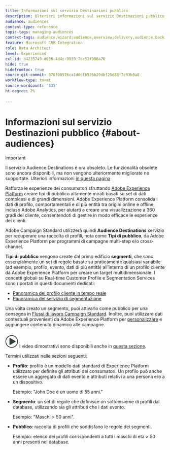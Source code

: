 ```yaml
---
title: Informazioni sul servizio Destinazioni pubblico
description: Ulteriori informazioni sul servizio Destinazioni pubblico.
audience: audiences
content-type: reference
topic-tags: managing-audiences
context-tags: audience,wizard;audience,overview;delivery,audience,back
feature: Microsoft CRM Integration
role: Data Architect
level: Experienced
exl-id: 34235749-d056-4d4c-9939-7dc52f980a76
hide: true
hidefromtoc: true
source-git-commit: 376f00576ca1d0dfb536b29dbf25d88f7c93b9a8
workflow-type: tm+mt
source-wordcount: '335'
ht-degree: 2%

---
```


# Informazioni sul servizio Destinazioni pubblico {#about-audiences}

>[!IMPORTANT]
>
>Il servizio Audience Destinations è ora obsoleto. Le funzionalità obsolete sono ancora disponibili, ma non vengono ulteriormente migliorate né supportate. Ulteriori informazioni [in questa pagina](../../rn/using/deprecated-features.md)

Rafforza le esperienze dei consumatori sfruttando [Adobe Experience Platform](https://experienceleague.adobe.com/docs/experience-platform/landing/home.html) creare tipi di pubblico altamente mirati basati su set di dati complessi e di grandi dimensioni. Adobe Experience Platform consolida i dati di profilo, comportamentali e di più entità tra origini online e offline, incluso Adobe Analytics, per aiutarti a creare una visualizzazione a 360 gradi del cliente, consentendoti di gestire in modo efficace le esperienze dei clienti.

Adobe Campaign Standard utilizzerà quindi **Audience Destinations** servizio per recuperare una raccolta di profili, nota come **Tipi di pubblico**, da Adobe Experience Platform per programmi di campagne multi-step e/o cross-channel.

**Tipi di pubblico** vengono create dal primo edificio **segmenti**, che sono essenzialmente un set di regole basate su praticamente qualsiasi variabile (ad esempio, profilo, evento, dati di più entità) all’interno di un profilo cliente da Adobe Experience Platform per creare un target multidimensionale. I concetti globali su Real-time Customer Profile e Segmentation Services sono riportati in questi documenti dedicati:

* [Panoramica del profilo cliente in tempo reale](https://experienceleague.adobe.com/docs/experience-platform/profile/home.html)
* [Panoramica del servizio di segmentazione](https://experienceleague.adobe.com/docs/experience-platform/segmentation/home.html)

Una volta creato un segmento, puoi attivarlo come pubblico per una consegna in [Flussi di lavoro Campaign Standard](../../integrating/using/aep-targeting-audiences.md). Inoltre, puoi utilizzare dati contestuali provenienti da Adobe Experience Platform per [personalizzare](../../integrating/using/aep-personalizing-campaigns.md) e aggiungere contenuto dinamico alle campagne.

![](assets/do-not-localize/how-to-video.png) I video dimostrativi sono disponibili anche in [questa sezione](https://experienceleague.adobe.com/docs/campaign-learn/campaign-standard-tutorials/profiles-and-audiences/audience-destinations/audience-destinations-overview.html).

Termini utilizzati nelle sezioni seguenti:

* **Profilo**: profilo è un modello dati standard di Experience Platform utilizzato per definire gli attributi dei consumatori. Un profilo può anche essere un aggregato di dati evento e attributi relativi a una persona e/o a un dispositivo.

  Esempio: &quot;John Doe è un uomo di 55 anni.&quot;

* **Segmento**: un set di regole che definisce un sottoinsieme di profili dal database, utilizzando sia gli attributi che i dati evento.

  Esempio: &quot;Maschi > 50 anni&quot;.

* **Pubblico**: raccolta di profili che soddisfano le regole dei segmenti.

  Esempio: elenco dei profili corrispondenti a tutti i maschi di età > 50 anni presenti nel database.
